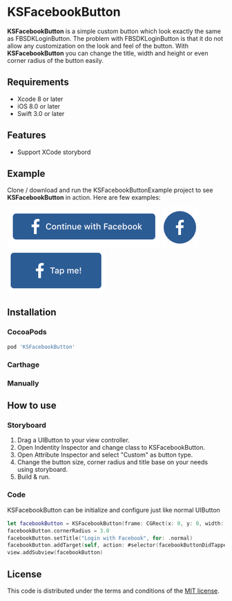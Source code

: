 # KSFacebookButton

**KSFacebookButton** is a simple custom button which look exactly the same as FBSDKLoginButton. The problem with FBSDKLoginButton is that it do not allow any customization on the look and feel of the button. With **KSFacebookButton** you can change the title, width and height or even corner radius of the button easily.


## Requirements

* Xcode 8 or later
* iOS 8.0 or later
* Swift 3.0 or later

## Features

* Support XCode storybord

## Example

Clone / download and run the KSFacebookButtonExample project to see **KSFacebookButton** in action.
Here are few examples:

![](README-Assets/example1.png)
![](README-Assets/example2.png)
![](README-Assets/example3.png)

## Installation

### CocoaPods
``` ruby
pod 'KSFacebookButton'
```

### Carthage



### Manually



## How to use
### Storyboard
1. Drag a UIButton to your view controller.
2. Open Indentity Inspector and change class to KSFacebookButton.
3. Open Attribute Inspector and select "Custom" as button type.
4. Change the button size, corner radius and title base on your needs using storyboard.
5. Build & run.

### Code
KSFacebookButton can be initialize and configure just like normal UIButton 
```swift
let facebookButton = KSFacebookButton(frame: CGRect(x: 0, y: 0, width: 140, height: 55))
facebookButton.cornerRadius = 3.0
facebookButton.setTitle("Login with Facebook", for: .normal)
facebookButton.addTarget(self, action: #selector(facebookButtonDidTapped(sender:)), for: .touchUpInside)
view.addSubview(facebookButton)
```
## License

This code is distributed under the terms and conditions of the [MIT license](LICENSE).
